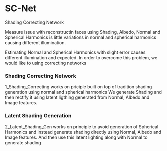# SC-Net
Shading Correcting Network

Measure issue with reconstructin faces using Shading, Albedo, Normal and Spherical Harmonics is little variations in normal and spherical harmonics causing different illumination.

Estimating Normal and Spherical Harmonics with slight error causes different illumination and expected.
In order to overcome this problem, we would like to using correcting networks

### Shading Correcting Network
1_Shading_Correcting works on priciple built on top of tradition shading generation using normal and spherical harmonics
We generate Shading and then rectify it using latent ligthing generated from Normal, Albedo and Image features.

### Latent Shading Generation
2_Latent_Shading_Gen works on principle to avoid generation of Spherical Harmonics and instead generate shading directly using Normal, Albedo and Image features. And then use this latent lighting along with Normal to generate shading
